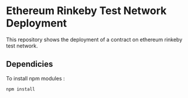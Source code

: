 # Ethereum Rinkeby Test Network Deployment

This repository shows the deployment of a contract on ethereum rinkeby test network.

Dependicies
------
To install npm modules :

``` mark
npm install
